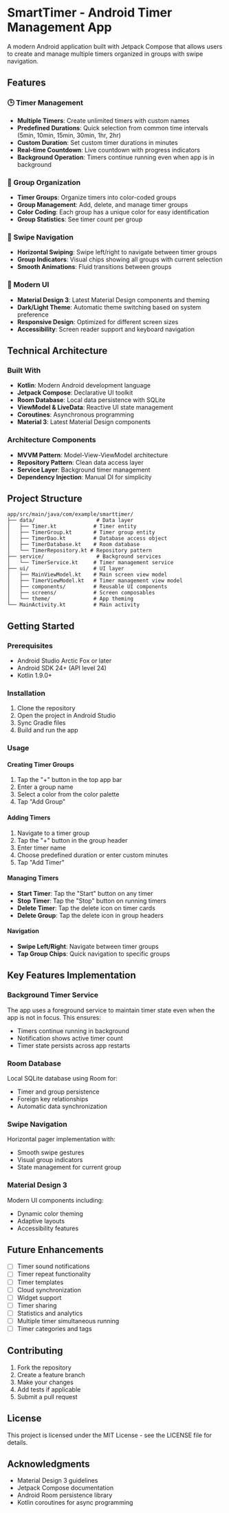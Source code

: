 # SmartTimer - Android Timer Management App

A modern Android application built with Jetpack Compose that allows users to create and manage multiple timers organized in groups with swipe navigation.

## Features

### 🕒 Timer Management
- **Multiple Timers**: Create unlimited timers with custom names
- **Predefined Durations**: Quick selection from common time intervals (5min, 10min, 15min, 30min, 1hr, 2hr)
- **Custom Duration**: Set custom timer durations in minutes
- **Real-time Countdown**: Live countdown with progress indicators
- **Background Operation**: Timers continue running even when app is in background

### 📁 Group Organization
- **Timer Groups**: Organize timers into color-coded groups
- **Group Management**: Add, delete, and manage timer groups
- **Color Coding**: Each group has a unique color for easy identification
- **Group Statistics**: See timer count per group

### 🔄 Swipe Navigation
- **Horizontal Swiping**: Swipe left/right to navigate between timer groups
- **Group Indicators**: Visual chips showing all groups with current selection
- **Smooth Animations**: Fluid transitions between groups

### 🎨 Modern UI
- **Material Design 3**: Latest Material Design components and theming
- **Dark/Light Theme**: Automatic theme switching based on system preference
- **Responsive Design**: Optimized for different screen sizes
- **Accessibility**: Screen reader support and keyboard navigation

## Technical Architecture

### Built With
- **Kotlin**: Modern Android development language
- **Jetpack Compose**: Declarative UI toolkit
- **Room Database**: Local data persistence with SQLite
- **ViewModel & LiveData**: Reactive UI state management
- **Coroutines**: Asynchronous programming
- **Material 3**: Latest Material Design components

### Architecture Components
- **MVVM Pattern**: Model-View-ViewModel architecture
- **Repository Pattern**: Clean data access layer
- **Service Layer**: Background timer management
- **Dependency Injection**: Manual DI for simplicity

## Project Structure

```
app/src/main/java/com/example/smarttimer/
├── data/                    # Data layer
│   ├── Timer.kt            # Timer entity
│   ├── TimerGroup.kt       # Timer group entity
│   ├── TimerDao.kt         # Database access object
│   ├── TimerDatabase.kt    # Room database
│   └── TimerRepository.kt # Repository pattern
├── service/                 # Background services
│   └── TimerService.kt     # Timer management service
├── ui/                     # UI layer
│   ├── MainViewModel.kt    # Main screen view model
│   ├── TimerViewModel.kt   # Timer management view model
│   ├── components/         # Reusable UI components
│   ├── screens/            # Screen composables
│   └── theme/              # App theming
└── MainActivity.kt         # Main activity
```

## Getting Started

### Prerequisites
- Android Studio Arctic Fox or later
- Android SDK 24+ (API level 24)
- Kotlin 1.9.0+

### Installation
1. Clone the repository
2. Open the project in Android Studio
3. Sync Gradle files
4. Build and run the app

### Usage

#### Creating Timer Groups
1. Tap the "+" button in the top app bar
2. Enter a group name
3. Select a color from the color palette
4. Tap "Add Group"

#### Adding Timers
1. Navigate to a timer group
2. Tap the "+" button in the group header
3. Enter timer name
4. Choose predefined duration or enter custom minutes
5. Tap "Add Timer"

#### Managing Timers
- **Start Timer**: Tap the "Start" button on any timer
- **Stop Timer**: Tap the "Stop" button on running timers
- **Delete Timer**: Tap the delete icon on timer cards
- **Delete Group**: Tap the delete icon in group headers

#### Navigation
- **Swipe Left/Right**: Navigate between timer groups
- **Tap Group Chips**: Quick navigation to specific groups

## Key Features Implementation

### Background Timer Service
The app uses a foreground service to maintain timer state even when the app is not in focus. This ensures:
- Timers continue running in background
- Notification shows active timer count
- Timer state persists across app restarts

### Room Database
Local SQLite database using Room for:
- Timer and group persistence
- Foreign key relationships
- Automatic data synchronization

### Swipe Navigation
Horizontal pager implementation with:
- Smooth swipe gestures
- Visual group indicators
- State management for current group

### Material Design 3
Modern UI components including:
- Dynamic color theming
- Adaptive layouts
- Accessibility features

## Future Enhancements

- [ ] Timer sound notifications
- [ ] Timer repeat functionality
- [ ] Timer templates
- [ ] Cloud synchronization
- [ ] Widget support
- [ ] Timer sharing
- [ ] Statistics and analytics
- [ ] Multiple timer simultaneous running
- [ ] Timer categories and tags

## Contributing

1. Fork the repository
2. Create a feature branch
3. Make your changes
4. Add tests if applicable
5. Submit a pull request

## License

This project is licensed under the MIT License - see the LICENSE file for details.

## Acknowledgments

- Material Design 3 guidelines
- Jetpack Compose documentation
- Android Room persistence library
- Kotlin coroutines for async programming
